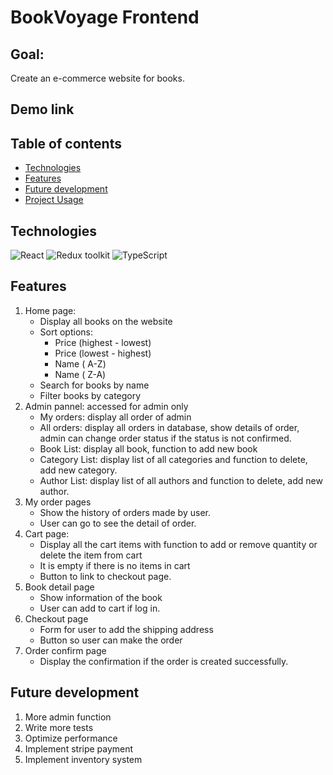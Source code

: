 
# BookVoyage Frontend

## Goal: 

Create an e-commerce website for books.

## Demo link




## Table of contents

- [Technologies](#technologies)
- [Features](#features)
- [Future development](#future-development)
- [Project Usage](#project-usage)

## Technologies
![React](https://img.shields.io/badge/React-v.18-blue)
![Redux toolkit](https://img.shields.io/badge/RTK-v.1-purple)
![TypeScript](https://img.shields.io/badge/TypeScript-v.4-green)

## Features


1. Home page:
   - Display all books on the website 
   - Sort options:
     - Price (highest - lowest)
     - Price (lowest - highest)
     - Name ( A-Z)
     - Name ( Z-A)
   - Search for books by name
   - Filter books by category
2. Admin pannel: accessed for admin only
   -  My orders: display all order of admin
   -  All orders: display all orders in database, show details of order, admin can change order status if the status is not confirmed.
   -  Book List: display all book, function to add new book
   -  Category List: display list of all categories and function to delete, add new category.
   - Author List: display list of all authors and function to delete, add new author.
3. My order pages
   - Show the history of orders made by user.
   - User can go to see the detail of order.
4. Cart page:
   - Display all the cart items with function to add or remove quantity or delete the item from cart
   - It is empty if there is no items in cart
   - Button to link to checkout page.
5. Book detail page
   - Show information of the book
   - User can add to cart if log in.
6. Checkout page
   - Form for user to add the shipping address
   - Button so user can make the order
7. Order confirm page
   - Display the confirmation if the order is created successfully.

## Future development

1. More admin function
2. Write more tests
3. Optimize performance
4. Implement stripe payment
5. Implement inventory system
